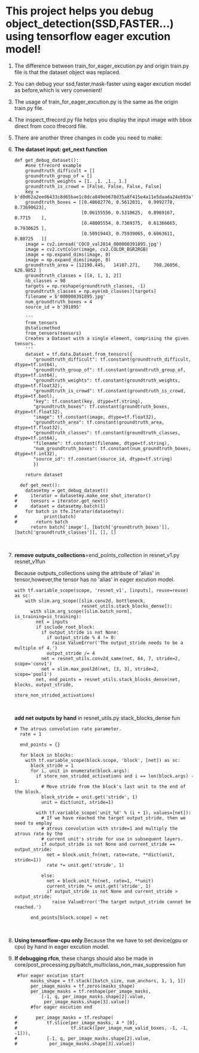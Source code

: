 # **This project helps you debug object_detection(SSD,FASTER...) using tensorflow eager excution model!**

1. The difference between train_for_eager_excution.py and origin train.py file is that the dataset object was replaced.

2. You can debug your ssd,faster,mask-faster using eager excution model as before,which is very convenient!

3. The usage of train_for_eager_excution.py is the same as the origin train.py file.

4. The inspect_tfrecord.py file helps you display the input image with bbox direct from coco tfrecord file.

5. There are another three changes in code you need to make:

6. **The dataset input:  get_next function**

   ```
   def get_debug_dataset():
       #one tfrecord example
       groundtruth_difficult = []
       groundtruth_group_of = []
       groundtruth_weights = [1. ,1. ,1., 1.]
       groundtruth_is_crowd = [False, False, False, False]
       key = b'd0d62a2eed6433c8d65bae1c8dca849eb678d35a8f415e4a11e5daada24eb93a'
       groundtruth_boxes = [[0.40602776, 0.5612031,  0.9992778,  0.73690623],
                            [0.06155556, 0.5310625,  0.8969167,  0.7715    ],
                            [0.48005554, 0.7369375,  0.61366665, 0.7930625 ],
                            [0.50919443, 0.75939065, 0.6063611,  0.80725   ]]
       image = cv2.imread('COCO_val2014_000000391895.jpg')
       image = cv2.cvtColor(image, cv2.COLOR_BGR2RGB)
       image = np.expand_dims(image, 0)
       image = np.expand_dims(image, 0)
       groundtruth_area = [12190.445,   14107.271,     708.26056,   626.9852 ]
       groundtruth_classes = [[4, 1, 1, 2]]
       nb_classes = 90
       targets = np.reshape(groundtruth_classes, -1)
       groundtruth_classes = np.eye(nb_classes)[targets]
       filename = b'000000391895.jpg'
       num_groundtruth_boxes = 4
       source_id = b'391895'
       
       '''
       from_tensors
       @staticmethod
       from_tensors(tensors)
       Creates a Dataset with a single element, comprising the given tensors.
       '''
       dataset = tf.data.Dataset.from_tensors({
          "groundtruth_difficult": tf.constant(groundtruth_difficult, dtype=tf.int64),
          "groundtruth_group_of": tf.constant(groundtruth_group_of, dtype=tf.int64),
          "groundtruth_weights": tf.constant(groundtruth_weights, dtype=tf.float32),
          "groundtruth_is_crowd": tf.constant(groundtruth_is_crowd, dtype=tf.bool),
          "key": tf.constant(key, dtype=tf.string),
          "groundtruth_boxes": tf.constant(groundtruth_boxes, dtype=tf.float32),
          "image": tf.constant(image, dtype=tf.float32),
          "groundtruth_area": tf.constant(groundtruth_area, dtype=tf.float32),
          "groundtruth_classes": tf.constant(groundtruth_classes, dtype=tf.int64),
          "filename": tf.constant(filename, dtype=tf.string),
          "num_groundtruth_boxes": tf.constant(num_groundtruth_boxes, dtype=tf.int32),
          "source_id": tf.constant(source_id, dtype=tf.string)
          })
       
       return dataset
       
     def get_next():
       datasetmy = get_debug_dataset()
   #     iterator = datasetmy.make_one_shot_iterator()
   #     tensors = iterator.get_next()   
   #     dataset = datasetmy.batch(1)
       for batch in tfe.Iterator(datasetmy):
   #          print(batch)
   #       return batch
         return batch['image'], [batch['groundtruth_boxes']], [batch['groundtruth_classes']], [], []   
   ```

   ​

7. **remove outputs_collections**=end_points_collection in resnet_v1.py resnet_v1fun

   Because outputs_collections using the attribute of 'alias' in tensor,however,the tensor has no 'alias' in eager excution model.

   ```
   with tf.variable_scope(scope, 'resnet_v1', [inputs], reuse=reuse) as sc:
       with slim.arg_scope([slim.conv2d, bottleneck,
                            resnet_utils.stack_blocks_dense]):
         with slim.arg_scope([slim.batch_norm], is_training=is_training):
           net = inputs
           if include_root_block:
             if output_stride is not None:
               if output_stride % 4 != 0:
                 raise ValueError('The output_stride needs to be a multiple of 4.')
               output_stride /= 4
             net = resnet_utils.conv2d_same(net, 64, 7, stride=2, scope='conv1')
             net = slim.max_pool2d(net, [3, 3], stride=2, scope='pool1')
           net, end_points = resnet_utils.stack_blocks_dense(net, blocks, output_stride,
                                                 store_non_strided_activations)
   ```

   ​

   **add net outputs by hand** in resnet_utils.py stack_blocks_dense fun

   ```
   # The atrous convolution rate parameter.
     rate = 1

     end_points = {}
     
     for block in blocks:
       with tf.variable_scope(block.scope, 'block', [net]) as sc:
         block_stride = 1
         for i, unit in enumerate(block.args):
           if store_non_strided_activations and i == len(block.args) - 1:
             # Move stride from the block's last unit to the end of the block.
             block_stride = unit.get('stride', 1)
             unit = dict(unit, stride=1)

           with tf.variable_scope('unit_%d' % (i + 1), values=[net]):
             # If we have reached the target output_stride, then we need to employ
             # atrous convolution with stride=1 and multiply the atrous rate by the
             # current unit's stride for use in subsequent layers.
             if output_stride is not None and current_stride == output_stride:
               net = block.unit_fn(net, rate=rate, **dict(unit, stride=1))
               rate *= unit.get('stride', 1)

             else:
               net = block.unit_fn(net, rate=1, **unit)
               current_stride *= unit.get('stride', 1)
               if output_stride is not None and current_stride > output_stride:
                 raise ValueError('The target output_stride cannot be reached.')

         end_points[block.scope] = net
   ```

   ​

8. **Using tensorflow-cpu only**.Because the we have to set device(gpu or cpu) by hand in eager excution model.

9. **If debugging rfcn**, these changs should also be made in core/post_processing.py/batch_multiclass_non_max_suppression fun

   ```
    #for eager excution start
         masks_shape = tf.stack([batch_size, num_anchors, 1, 1, 1])
         per_image_masks = tf.zeros(masks_shape)
         per_image_masks = tf.reshape(per_image_masks,
             [-1, q, per_image_masks.shape[2].value,
              per_image_masks.shape[3].value])
         #for eager excution end
         
   #       per_image_masks = tf.reshape(
   #           tf.slice(per_image_masks, 4 * [0],
   #                    tf.stack([per_image_num_valid_boxes, -1, -1, -1])),
   #           [-1, q, per_image_masks.shape[2].value,
   #            per_image_masks.shape[3].value])
   ```

   ​
